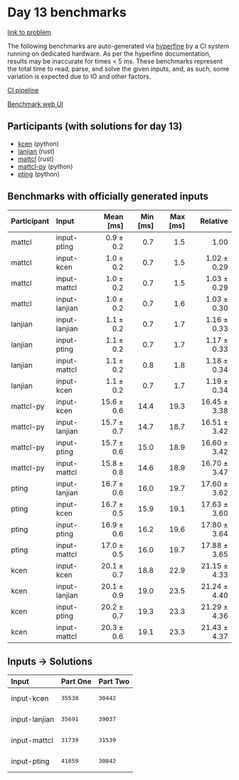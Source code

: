 # Day 13 benchmarks

[link to problem](https://adventofcode.com/2023/day/13)

The following benchmarks are auto-generated via
[hyperfine](https://github.com/sharkdp/hyperfine) by a CI system running on
dedicated hardware. As per the hyperfine documentation, results may be
inaccurate for times < 5 ms. These benchmarks represent the total time to read,
parse, and solve the given inputs, and, as such, some variation is expected due
to IO and other factors.

[CI pipeline](http://ci.papercode.net:8080/teams/main/pipelines/aoc2023)

[Benchmark web UI](https://aoc.ancalagon.black)


## Participants (with solutions for day 13)

- [kcen](https://github.com/kcen/aoc2023) (python)
- [lanjian](https://github.com/lanjian/aoc-2023) (rust)
- [mattcl](https://github.com/mattcl/aoc2023) (rust)
- [mattcl-py](https://github.com/mattcl/aoc2023-py) (python)
- [pting](https://github.com/pting/aoc2023) (python)


## Benchmarks with officially generated inputs

| Participant | Input | Mean [ms] | Min [ms] | Max [ms] | Relative |
|:---|:---|---:|---:|---:|---:|
| mattcl | input-pting | 0.9 ± 0.2 | 0.7 | 1.5 | 1.00 |
| mattcl | input-kcen | 1.0 ± 0.2 | 0.7 | 1.5 | 1.02 ± 0.29 |
| mattcl | input-mattcl | 1.0 ± 0.2 | 0.7 | 1.5 | 1.03 ± 0.29 |
| mattcl | input-lanjian | 1.0 ± 0.2 | 0.7 | 1.6 | 1.03 ± 0.30 |
| lanjian | input-lanjian | 1.1 ± 0.2 | 0.7 | 1.7 | 1.16 ± 0.33 |
| lanjian | input-pting | 1.1 ± 0.2 | 0.7 | 1.7 | 1.17 ± 0.33 |
| lanjian | input-mattcl | 1.1 ± 0.2 | 0.8 | 1.8 | 1.18 ± 0.34 |
| lanjian | input-kcen | 1.1 ± 0.2 | 0.7 | 1.7 | 1.19 ± 0.34 |
| mattcl-py | input-kcen | 15.6 ± 0.6 | 14.4 | 19.3 | 16.45 ± 3.38 |
| mattcl-py | input-lanjian | 15.7 ± 0.7 | 14.7 | 18.7 | 16.51 ± 3.42 |
| mattcl-py | input-pting | 15.7 ± 0.6 | 15.0 | 18.9 | 16.60 ± 3.42 |
| mattcl-py | input-mattcl | 15.8 ± 0.8 | 14.6 | 18.9 | 16.70 ± 3.47 |
| pting | input-lanjian | 16.7 ± 0.6 | 16.0 | 19.7 | 17.60 ± 3.62 |
| pting | input-kcen | 16.7 ± 0.5 | 15.9 | 19.1 | 17.63 ± 3.60 |
| pting | input-pting | 16.9 ± 0.6 | 16.2 | 19.6 | 17.80 ± 3.64 |
| pting | input-mattcl | 17.0 ± 0.5 | 16.0 | 19.7 | 17.88 ± 3.65 |
| kcen | input-kcen | 20.1 ± 0.7 | 18.8 | 22.9 | 21.15 ± 4.33 |
| kcen | input-lanjian | 20.1 ± 0.9 | 19.0 | 23.5 | 21.24 ± 4.40 |
| kcen | input-pting | 20.2 ± 0.7 | 19.3 | 23.3 | 21.29 ± 4.36 |
| kcen | input-mattcl | 20.3 ± 0.6 | 19.1 | 23.3 | 21.43 ± 4.37 |


## Inputs -> Solutions

| Input | Part One | Part Two |
|:---|:---|:---|
|input-kcen|<pre>35538</pre>|<pre>30442</pre>|
|input-lanjian|<pre>35691</pre>|<pre>39037</pre>|
|input-mattcl|<pre>31739</pre>|<pre>31539</pre>|
|input-pting|<pre>41859</pre>|<pre>30842</pre>|